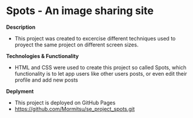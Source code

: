 # Spots - An image sharing site

**Description**

- This project was created to excercise different techniques used to proyect the same project on different screen sizes.

**Technologies & Functionality**

- HTML and CSS were used to create this project so called Spots, which functionality is to let app users like other users posts, or even edit their profile and add new posts

**Deplyment**

- This project is deployed on GitHub Pages
- https://github.com/Mormitsu/se_project_spots.git
